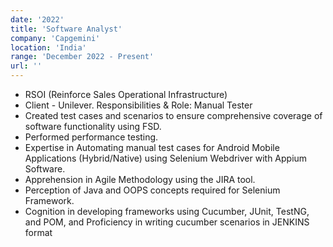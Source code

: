 ```yaml
---
date: '2022'
title: 'Software Analyst'
company: 'Capgemini'
location: 'India'
range: 'December 2022 - Present'
url: ''
---
```


- RSOI (Reinforce Sales Operational Infrastructure)
- Client - Unilever. Responsibilities & Role: Manual Tester
- Created test cases and scenarios to ensure comprehensive coverage of software functionality using FSD.
- Performed performance testing.
- Expertise in Automating manual test cases for Android Mobile Applications (Hybrid/Native) using Selenium Webdriver with Appium Software.
- Apprehension in Agile Methodology using the JIRA tool.
- Perception of Java and OOPS concepts required for Selenium Framework.
- Cognition in developing frameworks using Cucumber, JUnit, TestNG, and POM, and Proficiency in writing cucumber scenarios in JENKINS format
